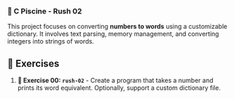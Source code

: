 
### **🚀 C Piscine - Rush 02**

This project focuses on converting **numbers to words** using a customizable dictionary. It involves text parsing, memory management, and converting integers into strings of words.

## 📝 Exercises

1. **🔢 Exercise 00: `rush-02`** - Create a program that takes a number and prints its word equivalent. Optionally, support a custom dictionary file.

